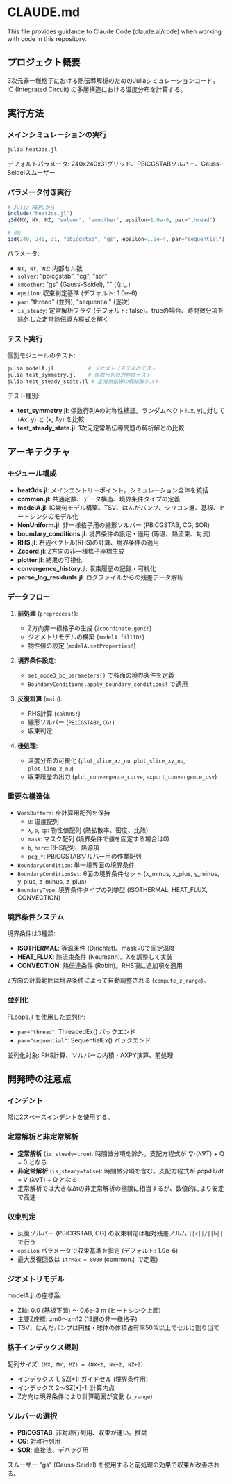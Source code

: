# CLAUDE.md

This file provides guidance to Claude Code (claude.ai/code) when working with code in this repository.

## プロジェクト概要

3次元非一様格子における熱伝導解析のためのJuliaシミュレーションコード。
IC (Integrated Circuit) の多層構造における温度分布を計算する。

## 実行方法

### メインシミュレーションの実行

```bash
julia heat3ds.jl
```

デフォルトパラメータ: 240x240x31グリッド、PBiCGSTABソルバー、Gauss-Seidelスムーザー

### パラメータ付き実行

```julia
# Julia REPLから
include("heat3ds.jl")
q3d(NX, NY, NZ, "solver", "smoother", epsilon=1.0e-6, par="thread")

# 例:
q3d(240, 240, 31, "pbicgstab", "gs", epsilon=1.0e-4, par="sequential")
```

パラメータ:
- `NX, NY, NZ`: 内部セル数
- `solver`: "pbicgstab", "cg", "sor"
- `smoother`: "gs" (Gauss-Seidel), "" (なし)
- `epsilon`: 収束判定基準 (デフォルト: 1.0e-6)
- `par`: "thread" (並列), "sequential" (逐次)
- `is_steady`: 定常解析フラグ (デフォルト: false)。trueの場合、時間微分項を除外した定常熱伝導方程式を解く

### テスト実行

個別モジュールのテスト:

```bash
julia modelA.jl           # ジオメトリモデルのテスト
julia test_symmetry.jl    # 係数行列の対称性テスト
julia test_steady_state.jl # 定常熱伝導の既知解テスト
```

テスト種別:
- **test_symmetry.jl**: 係数行列Aの対称性検証。ランダムベクトルx, yに対して (Ax, y) と (x, Ay) を比較
- **test_steady_state.jl**: 1次元定常熱伝導問題の解析解との比較

## アーキテクチャ

### モジュール構成

- **heat3ds.jl**: メインエントリーポイント。シミュレーション全体を統括
- **common.jl**: 共通定数、データ構造、境界条件タイプの定義
- **modelA.jl**: IC幾何モデル構築。TSV、はんだバンプ、シリコン層、基板、ヒートシンクのモデル化
- **NonUniform.jl**: 非一様格子用の線形ソルバー (PBiCGSTAB, CG, SOR)
- **boundary_conditions.jl**: 境界条件の設定・適用 (等温、熱流束、対流)
- **RHS.jl**: 右辺ベクトル(RHS)の計算、境界条件の適用
- **Zcoord.jl**: Z方向の非一様格子座標生成
- **plotter.jl**: 結果の可視化
- **convergence_history.jl**: 収束履歴の記録・可視化
- **parse_log_residuals.jl**: ログファイルからの残差データ解析

### データフロー

1. **前処理** (`preprocess!`):
   - Z方向非一様格子の生成 (`Zcoordinate.genZ!`)
   - ジオメトリモデルの構築 (`modelA.fillID!`)
   - 物性値の設定 (`modelA.setProperties!`)

2. **境界条件設定**:
   - `set_mode3_bc_parameters()` で各面の境界条件を定義
   - `BoundaryConditions.apply_boundary_conditions!` で適用

3. **反復計算** (`main`):
   - RHS計算 (`calRHS!`)
   - 線形ソルバー (`PBiCGSTAB!`, `CG!`)
   - 収束判定

4. **後処理**:
   - 温度分布の可視化 (`plot_slice_xz_nu`, `plot_slice_xy_nu`, `plot_line_z_nu`)
   - 収束履歴の出力 (`plot_convergence_curve`, `export_convergence_csv`)

### 重要な構造体

- `WorkBuffers`: 全計算用配列を保持
  - `θ`: 温度配列
  - `λ`, `ρ`, `cp`: 物性値配列 (熱拡散率、密度、比熱)
  - `mask`: マスク配列 (境界条件で値を固定する場合は0)
  - `b`, `hsrc`: RHS配列、熱源項
  - `pcg_*`: PBiCGSTABソルバー用の作業配列
- `BoundaryCondition`: 単一境界面の境界条件
- `BoundaryConditionSet`: 6面の境界条件セット (x_minus, x_plus, y_minus, y_plus, z_minus, z_plus)
- `BoundaryType`: 境界条件タイプの列挙型 (ISOTHERMAL, HEAT_FLUX, CONVECTION)

### 境界条件システム

境界条件は3種類:
- **ISOTHERMAL**: 等温条件 (Dirichlet)。mask=0で固定温度
- **HEAT_FLUX**: 熱流束条件 (Neumann)。λを調整して実装
- **CONVECTION**: 熱伝達条件 (Robin)。RHS項に追加項を適用

Z方向の計算範囲は境界条件によって自動調整される (`compute_z_range`)。

### 並列化

FLoops.jl を使用した並列化:
- `par="thread"`: ThreadedEx() バックエンド
- `par="sequential"`: SequentialEx() バックエンド

並列化対象: RHS計算、ソルバーの内積・AXPY演算、前処理

## 開発時の注意点

### インデント

常に2スペースインデントを使用する。

### 定常解析と非定常解析

- **定常解析** (`is_steady=true`): 時間微分項を除外。支配方程式が ∇·(λ∇T) + Q = 0 となる
- **非定常解析** (`is_steady=false`): 時間微分項を含む。支配方程式が ρcp∂T/∂t = ∇·(λ∇T) + Q となる
- 定常解析では大きなΔtの非定常解析の極限に相当するが、数値的により安定で高速

### 収束判定

- 反復ソルバー (PBiCGSTAB, CG) の収束判定は相対残差ノルム `||r||/||b||` で行う
- `epsilon` パラメータで収束基準を指定 (デフォルト: 1.0e-6)
- 最大反復回数は `ItrMax = 8000` (common.jl で定義)

### ジオメトリモデル

modelA.jl の座標系:
- Z軸: 0.0 (基板下面) ～ 0.6e-3 m (ヒートシンク上面)
- 主要Z座標: zm0～zm12 (13層の非一様格子)
- TSV、はんだバンプは円柱・球体の体積占有率50%以上でセルに割り当て

### 格子インデックス規則

配列サイズ: `(MX, MY, MZ) = (NX+2, NY+2, NZ+2)`
- インデックス 1, SZ[*]: ガイドセル (境界条件用)
- インデックス 2～SZ[*]-1: 計算内点
- Z方向は境界条件により計算範囲が変動 (`z_range`)

### ソルバーの選択

- **PBiCGSTAB**: 非対称行列用、収束が速い。推奨
- **CG**: 対称行列用
- **SOR**: 直接法、デバッグ用

スムーザー "gs" (Gauss-Seidel) を使用すると前処理の効果で収束が改善される。
